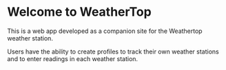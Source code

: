 Welcome to WeatherTop
=========================

This is a web app developed as a companion site for the Weathertop weather station.

Users have the ability to create profiles to track their own weather stations and to enter readings in each weather station.
